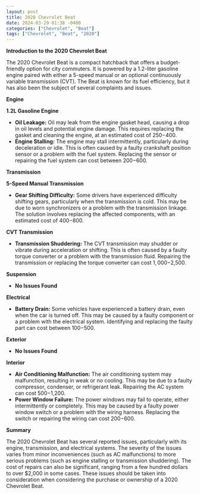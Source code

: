 ```yaml
---
layout: post
title: 2020 Chevrolet Beat
date: 2024-03-29 01:38 -0400
categories: ["Chevrolet", "Beat"]
tags: ["Chevrolet", "Beat", "2020"]
---
```

**Introduction to the 2020 Chevrolet Beat**

The 2020 Chevrolet Beat is a compact hatchback that offers a budget-friendly option for city commuters. It is powered by a 1.2-liter gasoline engine paired with either a 5-speed manual or an optional continuously variable transmission (CVT). The Beat is known for its fuel efficiency, but it has also been the subject of several complaints and issues.

**Engine**

**1.2L Gasoline Engine**

* **Oil Leakage:** Oil may leak from the engine gasket head, causing a drop in oil levels and potential engine damage. This requires replacing the gasket and cleaning the engine, at an estimated cost of $250-$400.
* **Engine Stalling:** The engine may stall intermittently, particularly during deceleration or idle. This is often caused by a faulty crankshaft position sensor or a problem with the fuel system. Replacing the sensor or repairing the fuel system can cost between $200-$600.

**Transmission**

**5-Speed Manual Transmission**

* **Gear Shifting Difficulty:** Some drivers have experienced difficulty shifting gears, particularly when the transmission is cold. This may be due to worn synchronizers or a problem with the transmission linkage. The solution involves replacing the affected components, with an estimated cost of $400-$800.

**CVT Transmission**

* **Transmission Shuddering:** The CVT transmission may shudder or vibrate during acceleration or shifting. This is often caused by a faulty torque converter or a problem with the transmission fluid. Repairing the transmission or replacing the torque converter can cost $1,000-$2,500.

**Suspension**

* **No Issues Found**

**Electrical**

* **Battery Drain:** Some vehicles have experienced a battery drain, even when the car is turned off. This may be caused by a faulty component or a problem with the electrical system. Identifying and replacing the faulty part can cost between $100-$500.

**Exterior**

* **No Issues Found**

**Interior**

* **Air Conditioning Malfunction:** The air conditioning system may malfunction, resulting in weak or no cooling. This may be due to a faulty compressor, condenser, or refrigerant leak. Repairing the AC system can cost $500-$1,200.
* **Power Window Failure:** The power windows may fail to operate, either intermittently or completely. This may be caused by a faulty power window switch or a problem with the wiring harness. Replacing the switch or repairing the wiring can cost $200-$600.

**Summary**

The 2020 Chevrolet Beat has several reported issues, particularly with its engine, transmission, and electrical systems. The severity of the issues varies from minor inconveniences (such as AC malfunctions) to more serious problems (such as engine stalling or transmission shuddering). The cost of repairs can also be significant, ranging from a few hundred dollars to over $2,000 in some cases. These issues should be taken into consideration when considering the purchase or ownership of a 2020 Chevrolet Beat.
